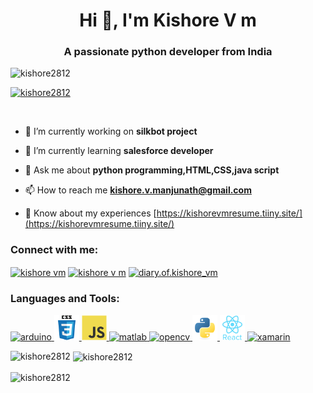 <h1 align="center">Hi 👋, I'm Kishore V m</h1>
<h3 align="center">A passionate python developer from India</h3>

<p align="left"> <img src="https://komarev.com/ghpvc/?username=kishore2812&label=Profile%20views&color=0e75b6&style=flat" alt="kishore2812" /> </p>

<p align="left"> <a href="https://github.com/ryo-ma/github-profile-trophy"><img src="https://github-profile-trophy.vercel.app/?username=kishore2812" alt="kishore2812" /></a> </p>

<p align="left"> <a href="https://twitter.com/" target="blank"><img src="https://img.shields.io/twitter/follow/?logo=twitter&style=for-the-badge" alt="" /></a> </p>

- 🔭 I’m currently working on **silkbot project**

- 🌱 I’m currently learning **salesforce developer**

- 💬 Ask me about **python programming,HTML,CSS,java script**

- 📫 How to reach me **kishore.v.manjunath@gmail.com**

- 📄 Know about my experiences [https://kishorevmresume.tiiny.site/](https://kishorevmresume.tiiny.site/)

<h3 align="left">Connect with me:</h3>
<p align="left">
<a href="https://linkedin.com/in/kishore vm" target="blank"><img align="center" src="https://raw.githubusercontent.com/rahuldkjain/github-profile-readme-generator/master/src/images/icons/Social/linked-in-alt.svg" alt="kishore vm" height="30" width="40" /></a>
<a href="https://fb.com/kishore v m" target="blank"><img align="center" src="https://raw.githubusercontent.com/rahuldkjain/github-profile-readme-generator/master/src/images/icons/Social/facebook.svg" alt="kishore v m" height="30" width="40" /></a>
<a href="https://instagram.com/diary.of.kishore_vm" target="blank"><img align="center" src="https://raw.githubusercontent.com/rahuldkjain/github-profile-readme-generator/master/src/images/icons/Social/instagram.svg" alt="diary.of.kishore_vm" height="30" width="40" /></a>
</p>

<h3 align="left">Languages and Tools:</h3>
<p align="left"> <a href="https://www.arduino.cc/" target="_blank" rel="noreferrer"> <img src="https://cdn.worldvectorlogo.com/logos/arduino-1.svg" alt="arduino" width="40" height="40"/> </a> <a href="https://www.w3schools.com/css/" target="_blank" rel="noreferrer"> <img src="https://raw.githubusercontent.com/devicons/devicon/master/icons/css3/css3-original-wordmark.svg" alt="css3" width="40" height="40"/> </a> <a href="https://developer.mozilla.org/en-US/docs/Web/JavaScript" target="_blank" rel="noreferrer"> <img src="https://raw.githubusercontent.com/devicons/devicon/master/icons/javascript/javascript-original.svg" alt="javascript" width="40" height="40"/> </a> <a href="https://www.mathworks.com/" target="_blank" rel="noreferrer"> <img src="https://upload.wikimedia.org/wikipedia/commons/2/21/Matlab_Logo.png" alt="matlab" width="40" height="40"/> </a> <a href="https://opencv.org/" target="_blank" rel="noreferrer"> <img src="https://www.vectorlogo.zone/logos/opencv/opencv-icon.svg" alt="opencv" width="40" height="40"/> </a> <a href="https://www.python.org" target="_blank" rel="noreferrer"> <img src="https://raw.githubusercontent.com/devicons/devicon/master/icons/python/python-original.svg" alt="python" width="40" height="40"/> </a> <a href="https://reactjs.org/" target="_blank" rel="noreferrer"> <img src="https://raw.githubusercontent.com/devicons/devicon/master/icons/react/react-original-wordmark.svg" alt="react" width="40" height="40"/> </a> <a href="https://dotnet.microsoft.com/apps/xamarin" target="_blank" rel="noreferrer"> <img src="https://raw.githubusercontent.com/detain/svg-logos/780f25886640cef088af994181646db2f6b1a3f8/svg/xamarin.svg" alt="xamarin" width="40" height="40"/> </a> </p>

<p><img align="left" src="https://github-readme-stats.vercel.app/api/top-langs?username=kishore2812&show_icons=true&locale=en&layout=compact" alt="kishore2812" /></p>

<p>&nbsp;<img align="center" src="https://github-readme-stats.vercel.app/api?username=kishore2812&show_icons=true&locale=en" alt="kishore2812" /></p>

<p><img align="center" src="https://github-readme-streak-stats.herokuapp.com/?user=kishore2812&" alt="kishore2812" /></p>
